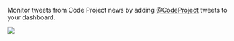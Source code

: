 Monitor tweets from Code Project news by adding [@CodeProject](https://twitter.com/CodeProject) tweets to your dashboard.

![](https://github.com/GregTrevellick/VsixTwitterWidget/blob/master/Src/@CodeProject/artefacts/Screenshot.png?raw=true)